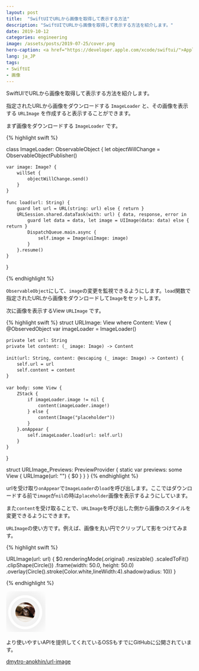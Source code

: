 ```yaml
---
layout: post
title:  "SwiftUIでURLから画像を取得して表示する方法"
description: "SwiftUIでURLから画像を取得して表示する方法を紹介します。"
date: 2019-10-12
categories: engineering
image: /assets/posts/2019-07-25/cover.png
hero-caption: <a href="https://developer.apple.com/xcode/swiftui/">Appleサイト</a>よりスクリーンショット
lang: ja_JP
tags:
- SwiftUI
- 画像
---
```


SwiftUIでURLから画像を取得して表示する方法を紹介します。

指定されたURLから画像をダウンロードする `ImageLoader` と、その画像を表示する `URLImage` を作成すると表示することができます。

まず画像をダウンロードする `ImageLoader` です。

{% highlight swift %}

class ImageLoader: ObservableObject {
    let objectWillChange = ObservableObjectPublisher()

    var image: Image? {
        willSet {
            objectWillChange.send()
        }
    }

    func load(url: String) {
        guard let url = URL(string: url) else { return }
        URLSession.shared.dataTask(with: url) { data, response, error in
            guard let data = data, let image = UIImage(data: data) else { return }
            DispatchQueue.main.async {
                self.image = Image(uiImage: image)
            }
        }.resume()
    }
}


{% endhighlight %}

`ObservableObject`にして、`image`の変更を監視できるようにします。`load`関数で指定されたURLから画像をダウンロードして`Image`をセットします。

次に画像を表示するView `URLImage` です。

{% highlight swift %}
struct URLImage<Content>: View where Content: View {
    @ObservedObject var imageLoader = ImageLoader()

    private let url: String
    private let content: (_ image: Image) -> Content

    init(url: String, content: @escaping (_ image: Image) -> Content) {
        self.url = url
        self.content = content
    }

    var body: some View {
        ZStack {
            if imageLoader.image != nil {
                content(imageLoader.image!)
            } else {
                content(Image("placeholder"))
            }
        }.onAppear {
            self.imageLoader.load(url: self.url)
        }
    }
}

struct URLImage_Previews: PreviewProvider {
    static var previews: some View {
        URLImage(url: "") {
            $0
        }
    }
}
{% endhighlight %}

urlを受け取り`onAppear`で`ImageLoader`の`load`を呼び出します。ここではダウンロードする前で`image`が`nil`の時は`placeholder`画像を表示するようにしています。

また`content`を受け取ることで、`URLImage`を呼び出した側から画像のスタイルを変更できるようにできます。

`URLImage`の使い方です。例えば、画像を丸い円でクリップして影をつけてみます。

{% highlight swift %}

URLImage(url: url) {
    $0.renderingMode(.original)
        .resizable()
        .scaledToFit()
        .clipShape(Circle())
        .frame(width: 50.0, height: 50.0)
        .overlay(Circle().stroke(Color.white,lineWidth:4).shadow(radius: 10))
}

{% endhighlight %}

![画像](/assets/posts/2019-10-12/image.png "画像")

より使いやすいAPIを提供してくれているOSSもすでにGitHubに公開されています。

[dmytro-anokhin/url-image](https://github.com/dmytro-anokhin/url-image)